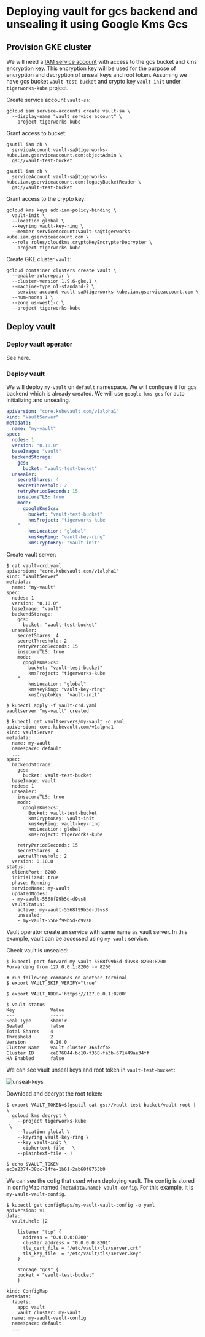 # Deploying vault for gcs backend and unsealing it using Google Kms Gcs

## Provision GKE cluster
We will need a [IAM service account](https://cloud.google.com/iam/docs/service-accounts) with access to the gcs bucket and kms encryption key. This encryption key will be used for the purpose of encryption and decryption of unseal keys and root token. Assuming we have gcs bucket `vault-test-bucket` and crypto key `vault-init` under `tigerworks-kube` project.

Create service account `vault-sa`:
```console
gcloud iam service-accounts create vault-sa \
  --display-name "vault service account" \
  --project tigerworks-kube
```

Grant access to bucket:
```console
gsutil iam ch \
  serviceAccount:vault-sa@tigerworks-kube.iam.gserviceaccount.com:objectAdmin \
  gs://vault-test-bucket
```
```console
gsutil iam ch \
  serviceAccount:vault-sa@tigerworks-kube.iam.gserviceaccount.com:legacyBucketReader \
  gs://vault-test-bucket
```
Grant access to the crypto key: 
```console
gcloud kms keys add-iam-policy-binding \
  vault-init \
  --location global \
  --keyring vault-key-ring \
  --member serviceAccount:vault-sa@tigerworks-kube.iam.gserviceaccount.com \
  --role roles/cloudkms.cryptoKeyEncrypterDecrypter \
  --project tigerworks-kube
```
Create GKE cluster `vault`:
```console
gcloud container clusters create vault \
  --enable-autorepair \
  --cluster-version 1.9.6-gke.1 \
  --machine-type n1-standard-2 \
  --service-account vault-sa@tigerworks-kube.iam.gserviceaccount.com \
  --num-nodes 1 \
  --zone us-west1-c \
  --project tigerworks-kube
```

## Deploy vault

### Deploy vault operator

See here.

### Deploy vault

We will deploy `my-vault` on `default` namespace. We will configure it for gcs backend which is already created. We will use `google kms gcs` for auto initializing and unsealing. 

```yaml
apiVersion: "core.kubevault.com/v1alpha1"
kind: "VaultServer"
metadata:
  name: "my-vault"
spec:
  nodes: 1
  version: "0.10.0"
  baseImage: "vault"
  backendStorage:
    gcs:
      bucket: "vault-test-bucket"
  unsealer:
    secretShares: 4
    secretThreshold: 2
    retryPeriodSeconds: 15
    insecureTLS: true
    mode:
      googleKmsGcs:
        bucket: "vault-test-bucket"
        kmsProject: "tigerworks-kube
    "
        kmsLocation: "global"
        kmsKeyRing: "vault-key-ring"
        kmsCryptoKey: "vault-init"
```

Create vault server:
```console
$ cat vault-crd.yaml
apiVersion: "core.kubevault.com/v1alpha1"
kind: "VaultServer"
metadata:
  name: "my-vault"
spec:
  nodes: 1
  version: "0.10.0"
  baseImage: "vault"
  backendStorage:
    gcs:
      bucket: "vault-test-bucket"
  unsealer:
    secretShares: 4
    secretThreshold: 2
    retryPeriodSeconds: 15
    insecureTLS: true
    mode:
      googleKmsGcs:
        bucket: "vault-test-bucket"
        kmsProject: "tigerworks-kube
    "
        kmsLocation: "global"
        kmsKeyRing: "vault-key-ring"
        kmsCryptoKey: "vault-init"

$ kubectl apply -f vault-crd.yaml
vaultserver "my-vault" created

$ kubectl get vaultservers/my-vault -o yaml
apiVersion: core.kubevault.com/v1alpha1
kind: VaultServer
metadata:
  name: my-vault
  namespace: default
  ...
spec:
  backendStorage:
    gcs:
      bucket: vault-test-bucket
  baseImage: vault
  nodes: 1
  unsealer:
    insecureTLS: true
    mode:
      googleKmsGcs:
        Bucket: vault-test-bucket
        kmsCryptoKey: vault-init
        kmsKeyRing: vault-key-ring
        kmsLocation: global
        kmsProject: tigerworks-kube
    
    retryPeriodSeconds: 15
    secretShares: 4
    secretThreshold: 2
  version: 0.10.0
status:
  clientPort: 8200
  initialized: true
  phase: Running
  serviceName: my-vault
  updatedNodes:
  - my-vault-5568f99b5d-d9vs8
  vaultStatus:
    active: my-vault-5568f99b5d-d9vs8
    unsealed:
    - my-vault-5568f99b5d-d9vs8

```
Vault operator create an service with same name as vault server. In this example, vault can be accessed using `my-vault` service. 

Check vault is unsealed:
```console
$ kubectl port-forward my-vault-5568f99b5d-d9vs8 8200:8200
Forwarding from 127.0.0.1:8200 -> 8200

# run following commands on another terminal
$ export VAULT_SKIP_VERIFY="true"

$ export VAULT_ADDR='https://127.0.0.1:8200'

$ vault status
Key             Value
---             -----
Seal Type       shamir
Sealed          false
Total Shares    4
Threshold       2
Version         0.10.0
Cluster Name    vault-cluster-366fcfb8
Cluster ID      ce076044-bc10-f358-fa3b-671449ae34ff
HA Enabled      false
```

We can see vault unseal keys and root token in `vault-test-bucket`:

![unseal-keys](bucket.png)

Download and decrypt the root token:
```console
$ export VAULT_TOKEN=$(gsutil cat gs://vault-test-bucket/vault-root | \
  gcloud kms decrypt \
    --project tigerworks-kube
 \
    --location global \
    --keyring vault-key-ring \
    --key vault-init \
    --ciphertext-file - \
    --plaintext-file - )

$ echo $VAULT_TOKEN
ec3a2374-38cc-14fe-1b61-2ab60f8763b0
```

We can see the cofig that used when deploying vault. The config is stored in configMap named `{metadata.name}-vault-config`. For this example, it is `my-vault-vault-config`.
```console
$ kubectl get configMaps/my-vault-vault-config -o yaml
apiVersion: v1
data:
  vault.hcl: |2

    listener "tcp" {
      address = "0.0.0.0:8200"
      cluster_address = "0.0.0.0:8201"
      tls_cert_file = "/etc/vault/tls/server.crt"
      tls_key_file  = "/etc/vault/tls/server.key"
    }

    storage "gcs" {
    bucket = "vault-test-bucket"
    }

kind: ConfigMap
metadata:
  labels:
    app: vault
    vault_cluster: my-vault
  name: my-vault-vault-config
  namespace: default
  ...         
```
